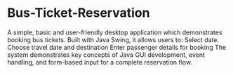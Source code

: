 # Bus-Ticket-Reservation
A simple, basic and user-friendly desktop application which demonstrates booking bus tickets. Built with Java Swing, it allows users to:  Select date.  Choose travel date and destination  Enter passenger details for booking  The system demonstrates key concepts of Java GUI development, event handling, and form-based input for a complete reservation flow.
